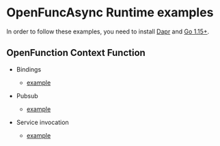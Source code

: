 # OpenFuncAsync Runtime examples

In order to follow these examples, you need to install [Dapr](https://docs.dapr.io/getting-started/install-dapr-selfhost/) and [Go 1.15+](https://golang.org/doc/install).

## OpenFunction Context Function

- Bindings
  - [example](bindings)

- Pubsub
  - [example](pubsub)
  
- Service invocation
  - [example](service-invoke)
